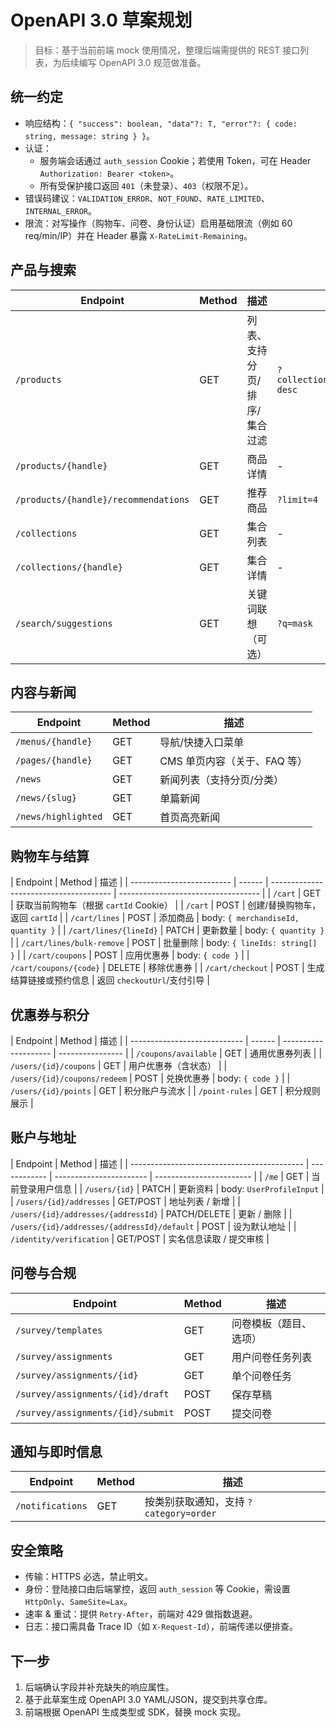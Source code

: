 # OpenAPI 3.0 草案规划

> 目标：基于当前前端 mock 使用情况，整理后端需提供的 REST 接口列表，为后续编写 OpenAPI 3.0 规范做准备。

## 统一约定

- 响应结构：`{ "success": boolean, "data"?: T, "error"?: { code: string, message: string } }`。
- 认证：
  - 服务端会话通过 `auth_session` Cookie；若使用 Token，可在 Header `Authorization: Bearer <token>`。
  - 所有受保护接口返回 `401`（未登录）、`403`（权限不足）。
- 错误码建议：`VALIDATION_ERROR`、`NOT_FOUND`、`RATE_LIMITED`、`INTERNAL_ERROR`。
- 限流：对写操作（购物车、问卷、身份认证）启用基础限流（例如 60 req/min/IP）并在 Header 暴露 `X-RateLimit-Remaining`。

## 产品与搜索

| Endpoint                             | Method | 描述                         | 请求示例                                               | 响应数据                   |
| ------------------------------------ | ------ | ---------------------------- | ------------------------------------------------------ | -------------------------- |
| `/products`                          | GET    | 列表、支持分页/排序/集合过滤 | `?collection=summer&query=mask&page=1&sort=price-desc` | `Product[]` + `pageInfo`   |
| `/products/{handle}`                 | GET    | 商品详情                     | -                                                      | `Product`                  |
| `/products/{handle}/recommendations` | GET    | 推荐商品                     | `?limit=4`                                             | `Product[]`                |
| `/collections`                       | GET    | 集合列表                     | -                                                      | `Collection[]`             |
| `/collections/{handle}`              | GET    | 集合详情                     | -                                                      | `Collection` + `Product[]` |
| `/search/suggestions`                | GET    | 关键词联想（可选）           | `?q=mask`                                              | `string[]`                 |

## 内容与新闻

| Endpoint            | Method | 描述                         |
| ------------------- | ------ | ---------------------------- |
| `/menus/{handle}`   | GET    | 导航/快捷入口菜单            |
| `/pages/{handle}`   | GET    | CMS 单页内容（关于、FAQ 等） |
| `/news`             | GET    | 新闻列表（支持分页/分类）    |
| `/news/{slug}`      | GET    | 单篇新闻                     |
| `/news/highlighted` | GET    | 首页高亮新闻                 |

## 购物车与结算

| Endpoint                  | Method | 描述                                   |
| ------------------------- | ------ | -------------------------------------- | ----------------------------------- |
| `/cart`                   | GET    | 获取当前购物车（根据 `cartId` Cookie） |
| `/cart`                   | POST   | 创建/替换购物车，返回 `cartId`         |
| `/cart/lines`             | POST   | 添加商品                               | body: `{ merchandiseId, quantity }` |
| `/cart/lines/{lineId}`    | PATCH  | 更新数量                               | body: `{ quantity }`                |
| `/cart/lines/bulk-remove` | POST   | 批量删除                               | body: `{ lineIds: string[] }`       |
| `/cart/coupons`           | POST   | 应用优惠券                             | body: `{ code }`                    |
| `/cart/coupons/{code}`    | DELETE | 移除优惠券                             |
| `/cart/checkout`          | POST   | 生成结算链接或预约信息                 | 返回 `checkoutUrl`/支付引导         |

## 优惠券与积分

| Endpoint                     | Method | 描述                 |
| ---------------------------- | ------ | -------------------- | ---------------- |
| `/coupons/available`         | GET    | 通用优惠券列表       |
| `/users/{id}/coupons`        | GET    | 用户优惠券（含状态） |
| `/users/{id}/coupons/redeem` | POST   | 兑换优惠券           | body: `{ code }` |
| `/users/{id}/points`         | GET    | 积分账户与流水       |
| `/point-rules`               | GET    | 积分规则展示         |

## 账户与地址

| Endpoint                                    | Method       | 描述                    |
| ------------------------------------------- | ------------ | ----------------------- | ------------------------ |
| `/me`                                       | GET          | 当前登录用户信息        |
| `/users/{id}`                               | PATCH        | 更新资料                | body: `UserProfileInput` |
| `/users/{id}/addresses`                     | GET/POST     | 地址列表 / 新增         |
| `/users/{id}/addresses/{addressId}`         | PATCH/DELETE | 更新 / 删除             |
| `/users/{id}/addresses/{addressId}/default` | POST         | 设为默认地址            |
| `/identity/verification`                    | GET/POST     | 实名信息读取 / 提交审核 |

## 问卷与合规

| Endpoint                          | Method | 描述                   |
| --------------------------------- | ------ | ---------------------- |
| `/survey/templates`               | GET    | 问卷模板（题目、选项） |
| `/survey/assignments`             | GET    | 用户问卷任务列表       |
| `/survey/assignments/{id}`        | GET    | 单个问卷任务           |
| `/survey/assignments/{id}/draft`  | POST   | 保存草稿               |
| `/survey/assignments/{id}/submit` | POST   | 提交问卷               |

## 通知与即时信息

| Endpoint         | Method | 描述                                   |
| ---------------- | ------ | -------------------------------------- |
| `/notifications` | GET    | 按类别获取通知，支持 `?category=order` |

## 安全策略

- 传输：HTTPS 必选，禁止明文。
- 身份：登陆接口由后端掌控，返回 `auth_session` 等 Cookie，需设置 `HttpOnly`、`SameSite=Lax`。
- 速率 & 重试：提供 `Retry-After`，前端对 429 做指数退避。
- 日志：接口需具备 Trace ID（如 `X-Request-Id`），前端传递以便排查。

## 下一步

1. 后端确认字段并补充缺失的响应属性。
2. 基于此草案生成 OpenAPI 3.0 YAML/JSON，提交到共享仓库。
3. 前端根据 OpenAPI 生成类型或 SDK，替换 mock 实现。
